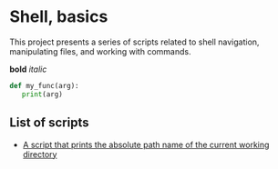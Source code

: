 # Shell, basics

This project presents a series of scripts related to shell navigation, manipulating files,
and working with commands.

**bold** *italic*

```python
def my_func(arg):
   print(arg)
```

## List of scripts

- [A script that prints the absolute path name of the current working directory](www.google.com)